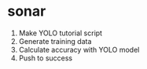 # sonar

1. Make YOLO tutorial script
2. Generate training data
3. Calculate accuracy with YOLO model
4. Push to success
